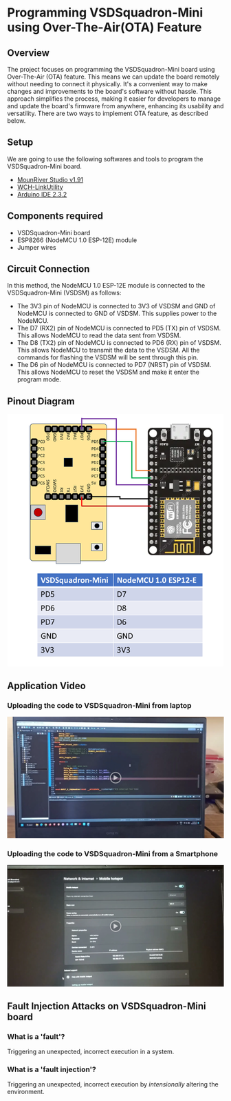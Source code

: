 # Programming VSDSquadron-Mini using Over-The-Air(OTA) Feature

## Overview
The project focuses on programming the VSDSquadron-Mini board using Over-The-Air (OTA) feature. This means we can update the board remotely without needing to connect it physically. It's a convenient way to make changes and improvements to the board's software without hassle. This approach simplifies the process, making it easier for developers to manage and update the board's firmware from anywhere, enhancing its usability and versatility. There are two ways to implement OTA feature, as described below.

## Setup
We are going to use the following softwares and tools to program the VSDSquadron-Mini board.
* [MounRiver Studio v1.91](http://www.mounriver.com/download "MRS 1.91 Download page")
* [WCH-LinkUtility](https://www.wch.cn/downloads/WCH-LinkUtility_ZIP.html "WCH-LinkUtility Download page")
* [Arduino IDE 2.3.2](https://www.arduino.cc/en/software "Arduino IDE Download page")

## Components required
* VSDSquadron-Mini board
* ESP8266 (NodeMCU 1.0 ESP-12E) module
* Jumper wires

## Circuit Connection
In this method, the NodeMCU 1.0 ESP-12E module is connected to the VSDSquadron-Mini (VSDSM) as follows:
* The 3V3 pin of NodeMCU is connected to 3V3 of VSDSM and GND of NodeMCU is connected to GND of VSDSM. This supplies power to the NodeMCU.
* The D7 (RX2) pin of NodeMCU is connected to PD5 (TX) pin of VSDSM. This allows NodeMCU to read the data sent from VSDSM.
* The D8 (TX2) pin of NodeMCU is connected to PD6 (RX) pin of VSDSM. This allows NodeMCU to transmit the data to the VSDSM. All the commands for flashing the VSDSM will be sent through this pin.
* The D6 pin of NodeMCU is connected to PD7 (NRST) pin of VSDSM. This allows NodeMCU to reset the VSDSM and make it enter the program mode.

## Pinout Diagram
<img src="images/schematic_method2_latest.png" alt="Method 2 Schematic" width="600">

## Application Video
### Uploading the code to VSDSquadron-Mini from laptop
[![Application video](images/thumbnail2.png)](https://drive.google.com/file/d/1TSE8psuwjwD9OtebpIiWAn0XAvSW6L6_/view?usp=drive_link "Application Video")
### Uploading the code to VSDSquadron-Mini from a Smartphone
[![Application video2](images/thumbnail3.png)](https://drive.google.com/file/d/1htyjodWLxtwLsM0IQStrbT4MHvds-Vl6/view?usp=drive_link "Application Video2")

## Fault Injection Attacks on VSDSquadron-Mini board
### What is a 'fault'?
Triggering an unexpected, incorrect execution in a system.

### What is a 'fault injection'?
Triggering an unexpected, incorrect execution by *intensionally* altering the environment.



